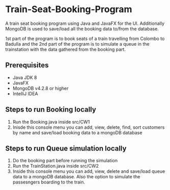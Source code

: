 # Train-Seat-Booking-Program
A train seat booking program using Java and JavaFX for the UI. Additionally MongoDB is used to save/load all the booking data to/from the database.

1st part of the program is to book seats of a train travelling from Colombo to Badulla and the 2nd part of the program is to simulate a queue in the trainstation with the data gathered from the booking part.

## Prerequisites

 - Java JDK 8
 - JavaFX
 - MongoDB v4.2.8 or higher
 - IntelliJ IDEA

## Steps to run Booking locally

1. Run the Booking.java inside src/CW1
2. Inisde this console menu you can add, view, delete, find, sort customers by name and save/load booking data to a mongoDB database

## Steps to run Queue simulation locally

1. Do the booking part before running the simulation
2. Run the TrainStation.java inside src/CW2
3. Inside this console menu you can add, view, delete and save/load queue data to a mongoDB database. Also the option to simulate the passesngers boarding to the train.
